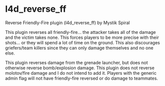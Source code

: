 # l4d_reverse_ff

Reverse Friendly-Fire plugin (l4d_reverse_ff) by Mystik Spiral

This plugin reverses all friendly-fire... the attacker takes all of the damage and the victim takes none.
This forces players to be more precise with their shots... or they will spend a lot of time on the ground.
This also discourages griefers/team killers since they can only damage themselves and no one else.

This plugin reverses damage from the grenade launcher, but does not otherwise reverse bomb/explosion damage.
This plugin does not reverse molotov/fire damage and I do not intend to add it.
Players with the generic admin flag will not have friendly-fire reversed or do damage to teammates.

